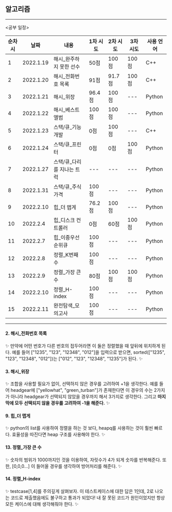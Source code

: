 ## 알고리즘

---

<공부 일정>

| 순차시 | 날짜      | 내용                     | 1차 시도 | 2차 시도 | 3차 시도 | 사용 언어 |
| ------ | --------- | ------------------------ | -------- | -------- | -------- | --------- |
| 1      | 2022.1.19 | 해시\_완주하지 못한 선수 | 50점     | 100점    | 100점    | C++       |
| 2      | 2022.1.20 | 해시\_전화번호 목록      | 91점     | 91.7점   | 100점    | C++       |
| 3      | 2022.1.21 | 해시\_위장               | 96.4점   | 100점    | ---      | Python    |
| 4      | 2022.1.22 | 해시\_베스트앨범         | 100점    | 100점    | ---      | Python    |
| 5      | 2022.1.23 | 스택/큐\_기능개발        | 0점      | 100점    | ---       |C++       |
| 6      | 2022.1.24 | 스택/큐\_프린터         | 0점     | 0점    | 100점      | Python    |
| 7      | 2022.1.27 | 스택/큐\_다리를 지나는 트럭| ---    | ---    | ---      | Python    |
| 8      | 2022.1.31 | 스택/큐\_주식가격        | 100점    | ---    | ---      | Python    |
| 9      | 2022.2.10 | 힙\_더 맵게         | 76.2점    | 100점   | ---      | Python    |
| 10      | 2022.2.4 | 힙\_디스크 컨트롤러         | 0점    | 60점    | 100점      | Python    |
| 11      | 2022.2.7 | 힙\_이중우선순위큐         | 100점    | ---    | ---      | Python    |
| 12     | 2022.2.8 | 정렬\_K번째 수         | 100점    | ---    | ---      | Python    |
| 13     | 2022.2.9 | 정렬\_가장 큰 수        | 80점    | 100점    | 100점      | Python    |
|14|2022.2.10|정렬\_H-index|100점|---|---|Python|
|15|2022.2.11|완전탐색\_모의고사|100점|---|---|Python|
---

#### 2. 해시\_전화번호 목록

✨ 만약에 어떤 번호가 다른 번호의 접두어라면 이 둘은 정렬했을 때 앞뒤에 위치하게 된다.
예를 들어 ["1235", "123", "12348", "012"]을 입력으로 받으면, sorted(["1235", "123", "12348", "012"])는 ["012", "123", "12348", "1235"]가 된다. ✨

#### 3. 해시\_위장

✨ 조합을 사용할 필요가 없이, 선택하지 않은 경우를 고려하여 +1을 생각한다. 예를 들어 headgear에 ["yellowhat", "green_turban"]가 존재한다면 이 경우의 수는 2가지가 아니라 headgear가 선택되지 않았을 경우까지 해서 3가지로 생각한다. 그리고 **마지막에 모두 선택되지 않을 경우를 고려하여 -1을 해준다.** ✨

#### 9. 힙\_더 맵게

✨ python의 list를 사용하여 정렬을 하는 것 보다, heapq를 사용하는 것이 훨씬 빠르다. 효율성을 따진다면 heap 구조를 사용해야 한다. ✨


#### 13. 정렬\_가장 큰 수

✨ 숫자의 범위가 1000까지인 것을 이용하여, 자릿수가 4가 되게 숫자를 반복해준다. 또한, [0,0,0...] 이 들어올 경우를 생각하여 방어처리를 해준다. ✨


#### 14. 정렬\_H-index

✨ testcase[1,4]를 주의깊게 살펴보자. 이 테스트케이스에 대한 답은 1인데, 2로 나오는 코드로 제출했음에도 불구하고 통과가 되었다! 내 잘 못된 코드가 원인이었지만 항상 모든 케이스에 대해 생각해줘야 한다. ✨
